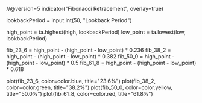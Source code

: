 //@version=5
indicator("Fibonacci Retracement", overlay=true)

lookbackPeriod = input.int(50, "Lookback Period")

high_point = ta.highest(high, lookbackPeriod)
low_point = ta.lowest(low, lookbackPeriod)

fib_23_6 = high_point - (high_point - low_point) * 0.236
fib_38_2 = high_point - (high_point - low_point) * 0.382
fib_50_0 = high_point - (high_point - low_point) * 0.5
fib_61_8 = high_point - (high_point - low_point) * 0.618

plot(fib_23_6, color=color.blue, title="23.6%")
plot(fib_38_2, color=color.green, title="38.2%")
plot(fib_50_0, color=color.yellow, title="50.0%")
plot(fib_61_8, color=color.red, title="61.8%")

